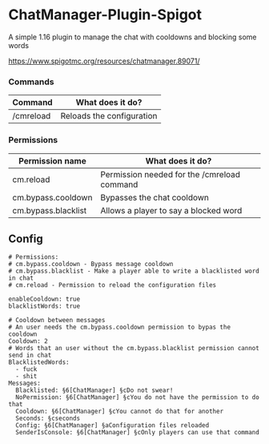 # ChatManager-Plugin-Spigot
A simple 1.16 plugin to manage the chat with cooldowns and blocking some words

https://www.spigotmc.org/resources/chatmanager.89071/

### Commands
| Command    | What does it do? |
| ------------- |-------------|
| /cmreload | Reloads the configuration |

### Permissions
| Permission name    | What does it do? |
| ------------- |-------------|
| cm.reload | Permission needed for the /cmreload command |
| cm.bypass.cooldown | Bypasses the chat cooldown |
| cm.bypass.blacklist | Allows a player to say a blocked word |

## Config
```
# Permissions:
# cm.bypass.cooldown - Bypass message cooldown
# cm.bypass.blacklist - Make a player able to write a blacklisted word in chat
# cm.reload - Permission to reload the configuration files

enableCooldown: true
blacklistWords: true

# Cooldown between messages
# An user needs the cm.bypass.cooldown permission to bypas the cooldown
Cooldown: 2
# Words that an user without the cm.bypass.blacklist permission cannot send in chat
BlacklistedWords:
  - fuck
  - shit
Messages:
  Blacklisted: §6[ChatManager] §cDo not swear!
  NoPermission: §6[ChatManager] §cYou do not have the permission to do that
  Cooldown: §6[ChatManager] §cYou cannot do that for another
  Seconds: §cseconds
  Config: §6[ChatManager] §aConfiguration files reloaded
  SenderIsConsole: §6[ChatManager] §cOnly players can use that command

```
